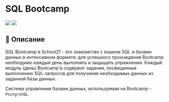 # SQL Bootcamp

<span>
	<img src="https://img.shields.io/badge/SQL-white?style=for-the-badge&logo=databricks">
</span>
<span>
	<img src="https://img.shields.io/badge/postgresql-white?style=for-the-badge&logo=postgresql">
</span>

## 📝 Описание
SQL Bootcamp в School21 - это знакомство с языком SQL и базами данных в интенсивном формате: для успешного прохождения Bootcamp необходимо каждый день выполнять и защищать упражнения.
Каждый модуль (день) Bootcamp'a содержит задания, посвященные выполнению SQL-запросов для получения необходимых данных из заданной базы данных.

Система управления базами данных, используемая на Bootcamp - `PostgreSQL`.